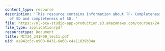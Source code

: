 ```yaml
---
content_type: resource
description: 'This resource contains information about TF- Completeness, soundness
  of SD and completeness of SD. '
file: https://ol-ocw-studio-app-production.s3.amazonaws.com/courses/24-241-logic-i-fall-2009/aa942c5ce90004316e60c4a11839b34a_MIT24_241F09_lec11.pdf
file_type: application/pdf
resourcetype: Document
title: MIT24_241F09_lec11.pdf
uid: aa942c5c-e900-0431-6e60-c4a11839b34a
---
```

